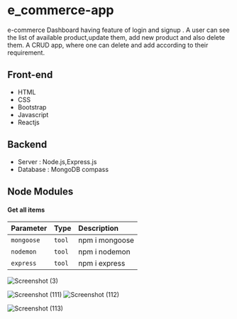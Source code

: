 
# e_commerce-app
 e-commerce Dashboard having feature of login and signup .
 A user can see the list of available product,update them, add new product and also delete them.
 A CRUD app,
 where one can delete and add according to their requirement.
 



## Front-end
- HTML
- CSS 
- Bootstrap
- Javascript
- Reactjs

## Backend
- Server : Node.js,Express.js
- Database : MongoDB compass

## Node Modules

#### Get all items

| Parameter | Type     | Description                |
| :-------- | :------- | :------------------------- |
| `mongoose` | `tool` | npm i mongoose |
| `nodemon` | `tool` | npm i nodemon |
| `express` | `tool` | npm i express |


![Screenshot (3)](https://user-images.githubusercontent.com/91628576/208757701-0079f05f-4ac9-4cd9-9c5f-e6a49595d365.png)

![Screenshot (111)](https://user-images.githubusercontent.com/107697534/202910144-0ffe8b56-7e7b-4c35-9189-018a37a94bd3.png)
![Screenshot (112)](https://user-images.githubusercontent.com/107697534/202910154-c716426d-840f-4f7b-814c-aeea65f3a80a.png)

![Screenshot (113)](https://user-images.githubusercontent.com/107697534/202910162-a6370804-eb35-40e4-a6a1-059604338484.png)
